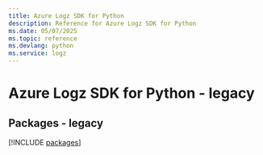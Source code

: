 ```yaml
---
title: Azure Logz SDK for Python
description: Reference for Azure Logz SDK for Python
ms.date: 05/07/2025
ms.topic: reference
ms.devlang: python
ms.service: logz
---
```

# Azure Logz SDK for Python - legacy
## Packages - legacy
[!INCLUDE [packages](logz-index.md)]